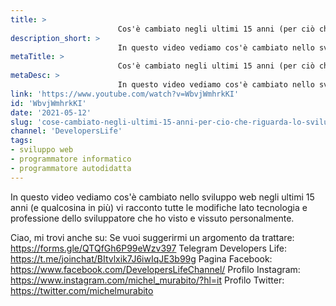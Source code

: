 ```yaml
---
title: > 
                        Cos'è cambiato negli ultimi 15 anni (per ciò che riguarda lo Sviluppo Web)?
description_short: > 
                        In questo video vediamo cos'è cambiato nello sviluppo web negli ultimi 15 anni (e qualcosina in più) vi racconto tutte le modifiche ...
metaTitle: > 
                        Cos'è cambiato negli ultimi 15 anni (per ciò che riguarda lo Sviluppo Web)?
metaDesc: > 
                        In questo video vediamo cos'è cambiato nello sviluppo web negli ultimi 15 anni (e qualcosina in più) vi racconto tutte le modifiche ...
link: 'https://www.youtube.com/watch?v=WbvjWmhrkKI'
id: 'WbvjWmhrkKI'
date: '2021-05-12'
slug: 'cose-cambiato-negli-ultimi-15-anni-per-cio-che-riguarda-lo-sviluppo-web'
channel: 'DevelopersLife'
tags: 
- sviluppo web
- programmatore informatico
- programmatore autodidatta
---
```

In questo video vediamo cos'è cambiato nello sviluppo web negli ultimi 15 anni (e qualcosina in più) vi racconto tutte le modifiche lato tecnologia e professione dello sviluppatore che ho visto e vissuto personalmente.

Ciao, mi trovi anche su:
Se vuoi suggerirmi un argomento da trattare: https://forms.gle/QTQfGh6P99eWzv397
Telegram Developers Life: https://t.me/joinchat/BItvlxik7J6iwIqJE3b99g
Pagina Facebook: https://www.facebook.com/DevelopersLifeChannel/
Profilo Instagram: https://www.instagram.com/michel_murabito/?hl=it
Profilo Twitter: https://twitter.com/michelmurabito​